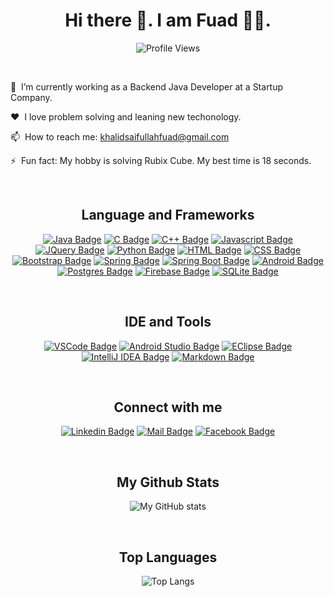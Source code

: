 <h1 align="center"> Hi there 👋. I am Fuad 🧑‍💻.</h1> 

<div align='center'> 

![Profile Views](https://komarev.com/ghpvc/?username=khalidsaifullahfuad&color=blue&style=flat-square&label=PROFILE+VIEWS) 
 
</div><br/>

🔭 &nbsp;I’m currently working as a Backend Java Developer at a Startup Company.

❤️ &nbsp;I love problem solving and leaning new techonology.

📫 &nbsp;How to reach me: khalidsaifullahfuad@gmail.com

⚡ &nbsp;Fun fact: My hobby is solving Rubix Cube. My best time is 18 seconds.

<br/>
<h2 align="center"> Language and Frameworks </h2>

<div align='center'>
  
[![Java Badge](https://img.shields.io/badge/Java-ED8B00?style=for-the-badge&logo=java&logoColor=white)](#) [![C Badge](https://img.shields.io/badge/C-00599C?style=for-the-badge&logo=c&logoColor=white)](#)  [![C++ Badge](https://img.shields.io/badge/c++-00599C?style=for-the-badge&logo=c%2B%2B&logoColor=white)](#) [![Javascript Badge](https://img.shields.io/badge/JavaScript-F7DF1E?style=for-the-badge&logo=javascript&logoColor=black)](#) [![JQuery Badge](https://img.shields.io/badge/jQuery-0769AD?style=for-the-badge&logo=jquery&logoColor=white)](#) [![Python Badge](https://img.shields.io/badge/Python-646464?style=for-the-badge&logo=python)](#) [![HTML Badge](https://img.shields.io/badge/HTML5-E34F26?style=for-the-badge&logo=html5&logoColor=white)](#) [![CSS Badge](https://img.shields.io/badge/CSS3-1572B6?style=for-the-badge&logo=css3&logoColor=white)](#) [![Bootstrap Badge](https://img.shields.io/badge/Bootstrap-563D7C?style=for-the-badge&logo=bootstrap&logoColor=white)](#) [![Spring Badge](https://img.shields.io/badge/Spring-6DB33F?style=for-the-badge&logo=spring&logoColor=white)](#) [![Spring Boot Badge](https://img.shields.io/badge/SpringBoot-6DB33F?style=for-the-badge&logo=springboot&logoColor=white)](#) [![Android Badge](https://img.shields.io/badge/Android-3DDC84?style=for-the-badge&logo=android&logoColor=white)](#) [![Postgres Badge](https://img.shields.io/badge/PostgreSQL-316192?style=for-the-badge&logo=postgresql&logoColor=white)](#) [![Firebase Badge](https://img.shields.io/badge/firebase-FFA611?style=for-the-badge&logo=firebase&logoColor=white)](#) [![SQLite Badge](https://img.shields.io/badge/SQLite-07405E?style=for-the-badge&logo=sqlite&logoColor=white)](#)

</div>
<br/>

<h2 align="center"> IDE and Tools </h2>

<div align='center'>
  
[![VSCode Badge](https://img.shields.io/badge/VSCode-0078d7?style=for-the-badge&logo=visualstudiocode&logoColor=white)](#) [![Android Studio Badge](https://img.shields.io/badge/AndroidStudio-073042?style=for-the-badge&logo=androidstudio)](#) [![EClipse Badge](https://img.shields.io/badge/Eclipse-2b2152?style=for-the-badge&logo=eclipse&logoColor=ef8f1d)](#) [![IntelliJ IDEA Badge](https://img.shields.io/badge/IntelliJIDEA-99509d?style=for-the-badge&logo=intellijidea)](#) [![Markdown Badge](https://img.shields.io/badge/Markdown-000000?style=for-the-badge&logo=markdown&logoColor=white)](#) 

</div> 
<br/>

<h2 align="center"> Connect with me</h2>

<div align="center">
  
[![Linkedin Badge](https://img.shields.io/badge/LinkedIn-0077B5?style=for-the-badge&logo=linkedin&logoColor=white)](https://www.linkedin.com/in/khalidsaifullahfuad/) [![Mail Badge](https://img.shields.io/badge/Gmail-D14836?style=for-the-badge&logo=gmail&logoColor=white)](mailto:khalidsaifullahfuad@gmail.com) [![Facebook Badge](https://img.shields.io/badge/Facebook-1877F2?style=for-the-badge&logo=facebook&logoColor=white)](https://facebook.com/khalid.saifullah.fuad) 
  
</div> 
<br/>  

<h2 align="center">My Github Stats</h2>

<div align="center">

 ![My GitHub stats](https://github-readme-stats.vercel.app/api?username=khalidsaifullahfuad&hide=prs&show_icons=true)

</div>
<br/>

<h2 align="center">Top Languages</h2>

<div align="center">

![Top Langs](https://github-readme-stats.vercel.app/api/top-langs/?username=khalidsaifullahfuad&layout=compact&langs_count=6)

</div 

